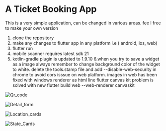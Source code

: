 # A Ticket Booking App
This is a very simple application, can be changed in various areas.
fee l free to make your own version
1. clone the repository
2. make any changes to flutter app in any platform i.e ( android, ios, web)
3. flutter run
4. mobile scanner requires latest sdk 21
5. kotlin-gradle plugin is updated to 1.9.10
6.when you try to save a widget as a image always remember to change background color of the widget to white.
delete the tools.stamp file and add --disable-web-security in chrome to avoid cors isssue on web platform.
images in web has been fixed with windows renderer as html line
flutter canvas kit problem is solved with new flutter build web --web-renderer canvaskit

![Qr_code](https://github.com/PGANESH07/Ticket_Booking/assets/84625240/ed06115d-06fe-4516-bd50-e2238fc35ac6)

![Detail_form](https://github.com/PGANESH07/Ticket_Booking/assets/84625240/9eb79abe-5cfd-4d56-8140-773f5e95e666)

![Location_cards](https://github.com/PGANESH07/Ticket_Booking/assets/84625240/6a0fd9bd-d959-4a2f-8492-3ad122f9a4e2)

![State_Cards](https://github.com/PGANESH07/Ticket_Booking/assets/84625240/65dfb16b-20f3-469a-910f-2775d69b05ba)
